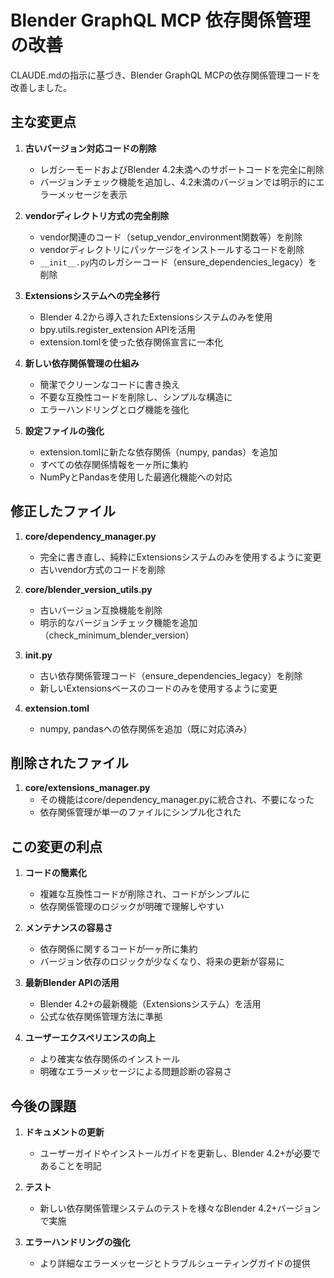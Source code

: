 # Blender GraphQL MCP 依存関係管理の改善

CLAUDE.mdの指示に基づき、Blender GraphQL MCPの依存関係管理コードを改善しました。

## 主な変更点

1. **古いバージョン対応コードの削除**
   - レガシーモードおよびBlender 4.2未満へのサポートコードを完全に削除
   - バージョンチェック機能を追加し、4.2未満のバージョンでは明示的にエラーメッセージを表示

2. **vendorディレクトリ方式の完全削除**
   - vendor関連のコード（setup_vendor_environment関数等）を削除
   - vendorディレクトリにパッケージをインストールするコードを削除
   - `__init__.py`内のレガシーコード（ensure_dependencies_legacy）を削除

3. **Extensionsシステムへの完全移行**
   - Blender 4.2から導入されたExtensionsシステムのみを使用
   - bpy.utils.register_extension APIを活用
   - extension.tomlを使った依存関係宣言に一本化

4. **新しい依存関係管理の仕組み**
   - 簡潔でクリーンなコードに書き換え
   - 不要な互換性コードを削除し、シンプルな構造に
   - エラーハンドリングとログ機能を強化

5. **設定ファイルの強化**
   - extension.tomlに新たな依存関係（numpy, pandas）を追加
   - すべての依存関係情報を一ヶ所に集約
   - NumPyとPandasを使用した最適化機能への対応

## 修正したファイル

1. **core/dependency_manager.py**
   - 完全に書き直し、純粋にExtensionsシステムのみを使用するように変更
   - 古いvendor方式のコードを削除

2. **core/blender_version_utils.py**
   - 古いバージョン互換機能を削除
   - 明示的なバージョンチェック機能を追加（check_minimum_blender_version）

3. **__init__.py**
   - 古い依存関係管理コード（ensure_dependencies_legacy）を削除
   - 新しいExtensionsベースのコードのみを使用するように変更

4. **extension.toml**
   - numpy, pandasへの依存関係を追加（既に対応済み）

## 削除されたファイル

1. **core/extensions_manager.py**
   - その機能はcore/dependency_manager.pyに統合され、不要になった
   - 依存関係管理が単一のファイルにシンプル化された

## この変更の利点

1. **コードの簡素化**
   - 複雑な互換性コードが削除され、コードがシンプルに
   - 依存関係管理のロジックが明確で理解しやすい

2. **メンテナンスの容易さ**
   - 依存関係に関するコードが一ヶ所に集約
   - バージョン依存のロジックが少なくなり、将来の更新が容易に

3. **最新Blender APIの活用**
   - Blender 4.2+の最新機能（Extensionsシステム）を活用
   - 公式な依存関係管理方法に準拠

4. **ユーザーエクスペリエンスの向上**
   - より確実な依存関係のインストール
   - 明確なエラーメッセージによる問題診断の容易さ

## 今後の課題

1. **ドキュメントの更新**
   - ユーザーガイドやインストールガイドを更新し、Blender 4.2+が必要であることを明記

2. **テスト**
   - 新しい依存関係管理システムのテストを様々なBlender 4.2+バージョンで実施

3. **エラーハンドリングの強化**
   - より詳細なエラーメッセージとトラブルシューティングガイドの提供